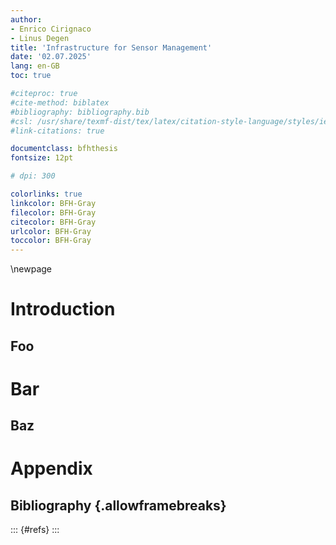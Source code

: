 ```yaml
---
author:
- Enrico Cirignaco
- Linus Degen
title: 'Infrastructure for Sensor Management'
date: '02.07.2025'
lang: en-GB
toc: true

#citeproc: true
#cite-method: biblatex
#bibliography: bibliography.bib
#csl: /usr/share/texmf-dist/tex/latex/citation-style-language/styles/ieee.csl
#link-citations: true

documentclass: bfhthesis
fontsize: 12pt

# dpi: 300

colorlinks: true
linkcolor: BFH-Gray
filecolor: BFH-Gray
citecolor: BFH-Gray
urlcolor: BFH-Gray
toccolor: BFH-Gray
---
```


\newpage

# Introduction

## Foo

# Bar

## Baz

# Appendix

## Bibliography {.allowframebreaks}

::: {#refs}
:::
